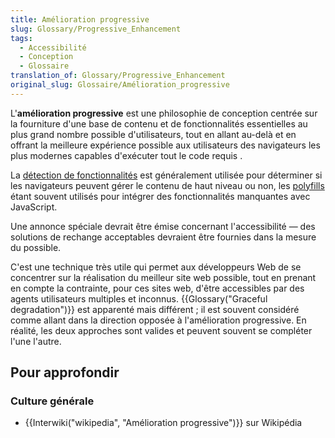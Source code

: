```yaml
---
title: Amélioration progressive
slug: Glossary/Progressive_Enhancement
tags:
  - Accessibilité
  - Conception
  - Glossaire
translation_of: Glossary/Progressive_Enhancement
original_slug: Glossaire/Amélioration_progressive
---
```

L'**amélioration progressive** est une philosophie de conception centrée sur la fourniture d'une base de contenu et de fonctionnalités essentielles au plus grand nombre possible d'utilisateurs, tout en allant au-delà et en offrant la meilleure expérience possible aux utilisateurs des navigateurs les plus modernes capables d'exécuter tout le code requis .

La [détection de fonctionnalités](/fr/docs/Learn/Tools_and_testing/Cross_browser_testing/Feature_detection) est généralement utilisée pour déterminer si les navigateurs peuvent gérer le contenu de haut niveau ou non, les [polyfills](/fr/docs/Glossaire/Polyfill) étant souvent utilisés pour intégrer des fonctionnalités manquantes avec JavaScript.

Une annonce spéciale devrait être émise concernant l'accessibilité — des solutions de rechange acceptables devraient être fournies dans la mesure du possible.

C'est une technique très utile qui permet aux développeurs Web de se concentrer sur la réalisation du meilleur site web possible, tout en prenant en compte la contrainte, pour ces sites web, d'être accessibles par des agents utilisateurs multiples et inconnus. {{Glossary("Graceful degradation")}} est apparenté mais différent ; il est souvent considéré comme allant dans la direction opposée à l'amélioration progressive. En réalité, les deux approches sont valides et peuvent souvent se compléter l'une l'autre.

## Pour approfondir

### Culture générale

- {{Interwiki("wikipedia", "Amélioration progressive")}} sur Wikipédia
